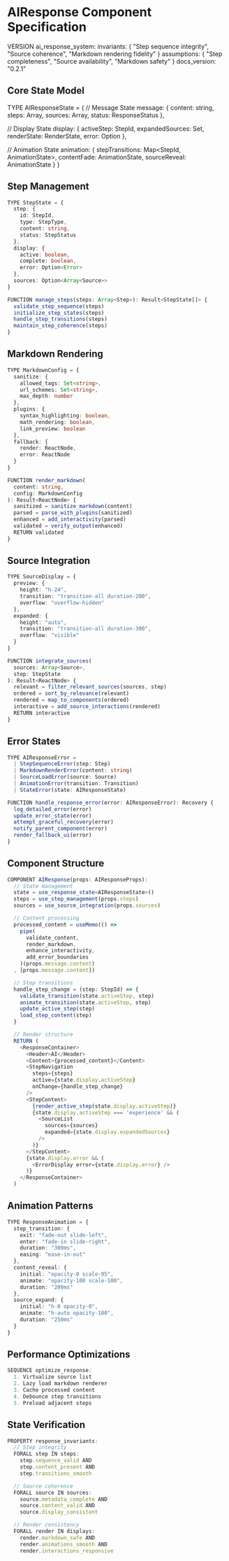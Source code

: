 # AIResponse Component Specification

VERSION ai_response_system:
invariants: {
"Step sequence integrity",
"Source coherence",
"Markdown rendering fidelity"
}
assumptions: {
"Step completeness",
"Source availability",
"Markdown safety"
}
docs_version: "0.2.1"

## Core State Model

TYPE AIResponseState = {
// Message State
message: {
content: string,
steps: Array<Step>,
sources: Array<Source>,
status: ResponseStatus
},

// Display State
display: {
activeStep: StepId,
expandedSources: Set<SourceId>,
renderState: RenderState,
error: Option<Error>
},

// Animation State
animation: {
stepTransitions: Map<StepId, AnimationState>,
contentFade: AnimationState,
sourceReveal: AnimationState
}
}

## Step Management

```typescript
TYPE StepState = {
  step: {
    id: StepId,
    type: StepType,
    content: string,
    status: StepStatus
  },
  display: {
    active: boolean,
    complete: boolean,
    error: Option<Error>
  },
  sources: Option<Array<Source>>
}

FUNCTION manage_steps(steps: Array<Step>): Result<StepState[]> {
  validate_step_sequence(steps)
  initialize_step_states(steps)
  handle_step_transitions(steps)
  maintain_step_coherence(steps)
}
```

## Markdown Rendering

```typescript
TYPE MarkdownConfig = {
  sanitize: {
    allowed_tags: Set<string>,
    url_schemes: Set<string>,
    max_depth: number
  },
  plugins: {
    syntax_highlighting: boolean,
    math_rendering: boolean,
    link_preview: boolean
  },
  fallback: {
    render: ReactNode,
    error: ReactNode
  }
}

FUNCTION render_markdown(
  content: string,
  config: MarkdownConfig
): Result<ReactNode> {
  sanitized = sanitize_markdown(content)
  parsed = parse_with_plugins(sanitized)
  enhanced = add_interactivity(parsed)
  validated = verify_output(enhanced)
  RETURN validated
}
```

## Source Integration

```typescript
TYPE SourceDisplay = {
  preview: {
    height: "h-24",
    transition: "transition-all duration-200",
    overflow: "overflow-hidden"
  },
  expanded: {
    height: "auto",
    transition: "transition-all duration-300",
    overflow: "visible"
  }
}

FUNCTION integrate_sources(
  sources: Array<Source>,
  step: StepState
): Result<ReactNode> {
  relevant = filter_relevant_sources(sources, step)
  ordered = sort_by_relevance(relevant)
  rendered = map_to_components(ordered)
  interactive = add_source_interactions(rendered)
  RETURN interactive
}
```

## Error States

```typescript
TYPE AIResponseError =
  | StepSequenceError(step: Step)
  | MarkdownRenderError(content: string)
  | SourceLoadError(source: Source)
  | AnimationError(transition: Transition)
  | StateError(state: AIResponseState)

FUNCTION handle_response_error(error: AIResponseError): Recovery {
  log_detailed_error(error)
  update_error_state(error)
  attempt_graceful_recovery(error)
  notify_parent_component(error)
  render_fallback_ui(error)
}
```

## Component Structure

```typescript
COMPONENT AIResponse(props: AIResponseProps):
  // State management
  state = use_response_state<AIResponseState>()
  steps = use_step_management(props.steps)
  sources = use_source_integration(props.sources)

  // Content processing
  processed_content = useMemo(() =>
    pipe(
      validate_content,
      render_markdown,
      enhance_interactivity,
      add_error_boundaries
    )(props.message.content)
  , [props.message.content])

  // Step transitions
  handle_step_change = (step: StepId) => {
    validate_transition(state.activeStep, step)
    animate_transition(state.activeStep, step)
    update_active_step(step)
    load_step_content(step)
  }

  // Render structure
  RETURN (
    <ResponseContainer>
      <Header>AI</Header>
      <Content>{processed_content}</Content>
      <StepNavigation
        steps={steps}
        active={state.display.activeStep}
        onChange={handle_step_change}
      />
      <StepContent>
        {render_active_step(state.display.activeStep)}
        {state.display.activeStep === 'experience' && (
          <SourceList
            sources={sources}
            expanded={state.display.expandedSources}
          />
        )}
      </StepContent>
      {state.display.error && (
        <ErrorDisplay error={state.display.error} />
      )}
    </ResponseContainer>
  )
```

## Animation Patterns

```typescript
TYPE ResponseAnimation = {
  step_transition: {
    exit: "fade-out slide-left",
    enter: "fade-in slide-right",
    duration: "300ms",
    easing: "ease-in-out"
  },
  content_reveal: {
    initial: "opacity-0 scale-95",
    animate: "opacity-100 scale-100",
    duration: "200ms"
  },
  source_expand: {
    initial: "h-0 opacity-0",
    animate: "h-auto opacity-100",
    duration: "250ms"
  }
}
```

## Performance Optimizations

```typescript
SEQUENCE optimize_response:
  1. Virtualize source list
  2. Lazy load markdown renderer
  3. Cache processed content
  4. Debounce step transitions
  5. Preload adjacent steps
```

## State Verification

```typescript
PROPERTY response_invariants:
  // Step integrity
  FORALL step IN steps:
    step.sequence_valid AND
    step.content_present AND
    step.transitions_smooth

  // Source coherence
  FORALL source IN sources:
    source.metadata_complete AND
    source.content_valid AND
    source.display_consistent

  // Render consistency
  FORALL render IN displays:
    render.markdown_safe AND
    render.animations_smooth AND
    render.interactions_responsive
```
